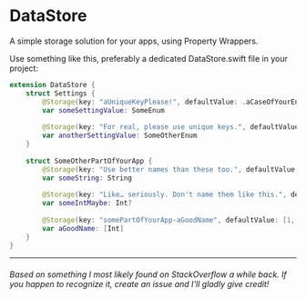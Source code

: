 # DataStore

A simple storage solution for your apps, using Property Wrappers.

Use something like this, preferably a dedicated DataStore.swift file in your project:
```swift
extension DataStore {
    struct Settings {
        @Storage(key: "aUniqueKeyPlease!", defaultValue: .aCaseOfYourEnum)
        var someSettingValue: SomeEnum
        
        @Storage(key: "For real, please use unique keys.", defaultValue: .aCaseOfYourOtherEnum)
        var anotherSettingValue: SomeOtherEnum
    }
    
    struct SomeOtherPartOfYourApp {
        @Storage(key: "Use better names than these too.", defaultValue: "")
        var someString: String
        
        @Storage(key: "Like… seriously. Don't name them like this.", defaultValue: nil)
        var someIntMaybe: Int?
        
        @Storage(key: "somePartOfYourApp-aGoodName", defaultValue: [1, 2, 3])
        var aGoodName: [Int]
    }
}
```

---
###### Based on something I most likely found on StackOverflow a while back. If you happen to recognize it, create an issue and I'll gladly give credit!
